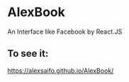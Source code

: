 # AlexBook
An Interface like Facebook by React.JS

## To see it:
https://alexsaifo.github.io/AlexBook/
